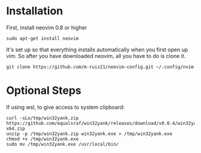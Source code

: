 # Installation #
First, install neovim 0.8 or higher
```
sudo apt-get install neovim
```
It's set up so that everything installs automatically when you first open up vim. So after you have downloaded neovim, all you have to do is clone it.
```
git clone https://github.com/m-ruiz21/neovim-config.git ~/.config/nvim
```
# Optional Steps #
If using wsl, to give access to system clipboard:
```
curl -sLo/tmp/win32yank.zip https://github.com/equalsraf/win32yank/releases/download/v0.0.4/win32yank-x64.zip
unzip -p /tmp/win32yank.zip win32yank.exe > /tmp/win32yank.exe
chmod +x /tmp/win32yank.exe
sudo mv /tmp/win32yank.exe /usr/local/bin/
```
